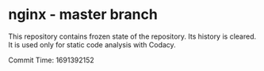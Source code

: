 # nginx - master branch

This repository contains frozen state of the repository.
Its history is cleared. It is used only for static code
analysis with Codacy.

Commit Time: 1691392152
